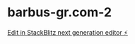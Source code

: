 # barbus-gr.com-2

[Edit in StackBlitz next generation editor ⚡️](https://stackblitz.com/~/github.com/chrisv87/barbus-gr.com-2)
